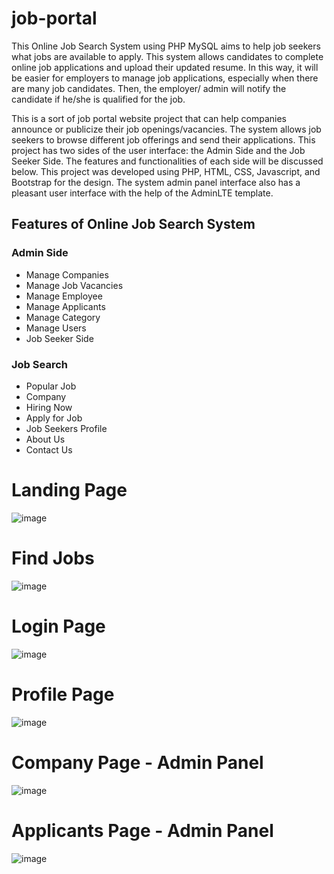 # job-portal

This Online Job Search System using PHP MySQL aims to help job seekers what jobs are available to apply. This system allows candidates to complete online job applications and upload their updated resume. In this way, it will be easier for employers to manage job applications, especially when there are many job candidates. Then, the employer/ admin will notify the candidate if he/she is qualified for the job.

This is a sort of job portal website project that can help companies announce or publicize their job openings/vacancies. The system allows job seekers to browse different job offerings and send their applications. This project has two sides of the user interface: the Admin Side and the Job Seeker Side. The features and functionalities of each side will be discussed below. This project was developed using PHP, HTML, CSS, Javascript, and Bootstrap for the design. The system admin panel interface also has a pleasant user interface with the help of the AdminLTE template.

## Features of Online Job Search System
### Admin Side

- Manage Companies
- Manage Job Vacancies
- Manage Employee
- Manage Applicants
- Manage Category
- Manage Users
- Job Seeker Side

### Job Search

- Popular Job
- Company
- Hiring Now
- Apply for Job
- Job Seekers Profile
- About Us
- Contact Us

# Landing Page
![image](https://user-images.githubusercontent.com/65373279/147884447-2d4d76fd-7bd3-4ebb-a325-c7fad3520b47.png)


# Find Jobs
![image](https://user-images.githubusercontent.com/65373279/147884467-aa7da4d3-0e78-4e43-9dc0-abd110f5ecb2.png)

# Login Page
![image](https://user-images.githubusercontent.com/65373279/147884488-9ecfe42e-6f4f-430f-bdba-80aaee698d56.png)

# Profile Page
![image](https://user-images.githubusercontent.com/65373279/147884495-754adfd9-8fe5-4713-a26a-3aedf9ab227d.png)

# Company Page - Admin Panel
![image](https://user-images.githubusercontent.com/65373279/147884515-a0e03b6a-79fb-4b14-8b69-16c7ed68299a.png)

# Applicants Page - Admin Panel
![image](https://user-images.githubusercontent.com/65373279/147884529-b419e448-b353-4494-aa42-36b28d75ce10.png)
